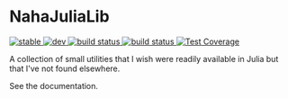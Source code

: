 # NahaJuliaLib

<a href="https://MarkNahabedian.github.io/NahaJuliaLib.jl/stable">
  <img
    src="https://img.shields.io/badge/docs-stable-blue.svg"
    alt="stable" />
</a>
<a href="https://MarkNahabedian.github.io/NahaJuliaLib.jl/dev">
  <img
    src="https://img.shields.io/badge/docs-dev-blue.svg"
    alt="dev" />
</a>
<a href="https://github.com/MarkNahabedian/NahaJuliaLib.jl/actions/workflows/CI.yml?query=branch%3Amaster">
  <img
    src="https://github.com/MarkNahabedian/NahaJuliaLib.jl/actions/workflows/CI.yml/badge.svg?branch=master"
    alt="build status"/>
</a>
<a href="https://github.com/MarkNahabedian/NahaJuliaLib.jl/actions/workflows/CI.yml?query=branch%3Amaster">
  <img
    src="https://github.com/MarkNahabedian/NahaJuliaLib.jl/actions/workflows/CI.yml/badge.svg?branch=master"
    alt="build status"/>
</a>
<a href="https://codecov.io/gh/MarkNahabedian/NahaJuliaLib.jl">
  <img
    src="https://codecov.io/gh/MarkNahabedian/NahaJuliaLib.jl/branch/master/graph/badge.svg"
    alt="Test Coverage" />
</a>


A collection of small utilities that I wish were readily available in
Julia but that I've not found elsewhere.

See the documentation.
